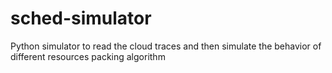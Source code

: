 # sched-simulator
Python simulator to read the cloud traces and then simulate the behavior of different resources packing algorithm

